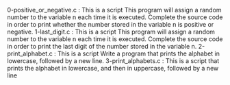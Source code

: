 0-positive_or_negative.c : This is a script This program will assign a random number to the variable n each time it is executed. Complete the source code in order to print whether the number stored in the variable n is positive or negative.
1-last_digit.c : This is a script This program will assign a random number to the variable n each time it is executed. Complete the source code in order to print the last digit of the number stored in the variable n.
2-print_alphabet.c : This is a script Write a program that prints the alphabet in lowercase, followed by a new line.
3-print_alphabets.c : This is a script that prints the alphabet in lowercase, and then in uppercase, followed by a new line
